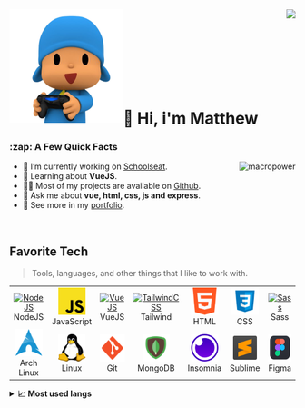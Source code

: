 <img align="left" src="./github/avatar.png" width="200">
<img align="right" src="https://count.getloli.com/get/@:m4theus?theme=rule34">

<br/>
<br/>
<br/>
<br/>
<br/>
<br/>
<br/>
<br/>

<h1 id="matheus">👋 Hi, i'm Matthew</h1>

<h3>:zap: A Few Quick Facts</h2>

<a href="#matheus">
    <img src="https://github-readme-stats.vercel.app/api?username=matheuuus&show_icons=true&count_private=true&include_all_commits=true&custom_title=Matthew's%20Github%20Stats&theme=blueberry&title_color=04b4ff&text_color=fff&icon_color=00b4d8&hide_border=true" alt="macropower" align="right" />
</a>


- :office: I’m currently working on <a href="https://github.com/schoolseat/">Schoolseat</a>.
- 🧐 Learning about <strong>VueJS</strong>.</li>
- 👨‍💻 Most of my projects are available on <a href="https://github.com/matheuuus">Github</a>.
- 💬 Ask me about <strong>vue, html, css, js and express</strong>.
- 📙 See more in my <a href="https://m4theus.me">portfolio</a>.

<br/>

<h2 align="left" id="tech">Favorite Tech</h2>

> Tools, languages, and other things that I like to work with.

<table>
  <tr>
    <td align="center" width="96">
      <a href="#tech">
        <img src="https://nodejs.org/static/images/logo.svg" width="48" height="48" alt="NodeJS" />
      </a>
      <br>NodeJS
    </td>
    <td align="center" width="96">
      <a href="#tech">
        <img src="./github/Logos/javascript.png" width="48" height="48" alt="JavaScript" />
      </a>
      <br>JavaScript
    </td>
    <td align="center" width="96">
      <a href="#tech" >
        <img src="https://vuejs.org/images/logo.svg" width="48" height="48" alt="VueJS" />
      </a>
      <br>VueJS
    </td>
    <td align="center" width="96">
      <a href="#tech">
        <img src="https://tailwindcss.com/_next/static/media/tailwindcss-mark.cb8046c163f77190406dfbf4dec89848.svg" width="48" height="48" alt="TailwindCSS" />
      </a>
      <br>Tailwind
    </td>
    <td align="center" width="96">
      <a href="#tech">
        <img src="./github/Logos/html.png" width="48" height="48" alt="HTML" />
      </a>
      <br>HTML
    </td>
    <td align="center" width="96">
      <a href="#tech">
        <img src="./github/Logos/css.png" width="48" height="48" alt="CSS" />
      </a>
      <br>CSS
    </td>
    <td align="center" width="96">
      <a href="#tech">
        <img src="https://sass-lang.com/assets/img/styleguide/seal-color-aef0354c.png" width="48" height="48" alt="Sass" />
      </a>
      <br>Sass
    </td>
  </tr>
  <tr>
    <td align="center"  width="96">
      <a href="https://github.com/matheuuus/dotfiles">
        <img src="./github/Logos/arch.png" width="48" height="48" alt="Arch Linux" />
      </a>
      <br>Arch Linux
    </td>
    <td align="center"  width="96">
      <a href="#tech">
        <img src="./github/Logos/linux.png" width="48" height="48" alt="Linux" />
      </a>
      <br>Linux
    </td>
    <td align="center" width="96">
      <a href="#tech">
        <img src="./github/Logos/git.png" width="48" height="48" alt="Git" />
      </a>
      <br>Git
    </td>
    <td align="center"  width="96">
      <a href="#tech">
        <img src="./github/Logos/mongodb.png" width="48" height="48" alt="MongoDB" />
      </a>
      <br>MongoDB
    </td>
    <td align="center" width="96">
      <a href="#tech" >
        <img src="./github/Logos/insomnia.png" width="48" height="48" alt="Insomnia" />
      </a>
      <br>Insomnia
    </td>
    <td align="center" width="96">
      <a href="#tech" >
        <img src="./github/Logos/sublime.png" width="48" height="48" alt="Sublime" />
      </a>
      <br>Sublime
    </td>
    <td align="center" width="96">
      <a href="#tech" >
        <img src="./github/Logos/figma.png" width="48" height="48" alt="Figma" />
      </a>
      <br>Figma
    </td>
  </tr>
</table>

<details>
  <summary><b>📈 Most used langs</b></summary>
  <br/>
  <img src="./github-metrics.svg"/>
</details
